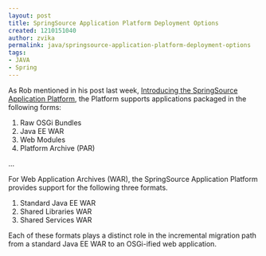```yaml
---
layout: post
title: SpringSource Application Platform Deployment Options
created: 1210151040
author: zvika
permalink: java/springsource-application-platform-deployment-options
tags:
- JAVA
- Spring
---
```

<p>As Rob mentioned in his post last week, <a href="http://blog.springsource.com/main/2008/04/30/introducing-the-springsource-application-platform/">Introducing the SpringSource Application Platform</a>, the Platform supports applications packaged in the following forms:<span class="thmr_call" id="thmr_42"><span class="thmr_call" id="thmr_6"> <ol><li>Raw OSGi Bundles</li><li>Java EE WAR</li><li>Web Modules</li><li>Platform Archive (PAR)</li></ol><p>...</p><p>For Web Application Archives (WAR), the SpringSource Application Platform provides support for the following three formats.</p> <ol><li>Standard Java EE WAR</li><li>Shared Libraries WAR</li><li>Shared Services WAR</li></ol> <p>Each of these formats plays a distinct role in the incremental migration path from a standard Java EE WAR to an OSGi-ified web application.</p></span></span></p>
